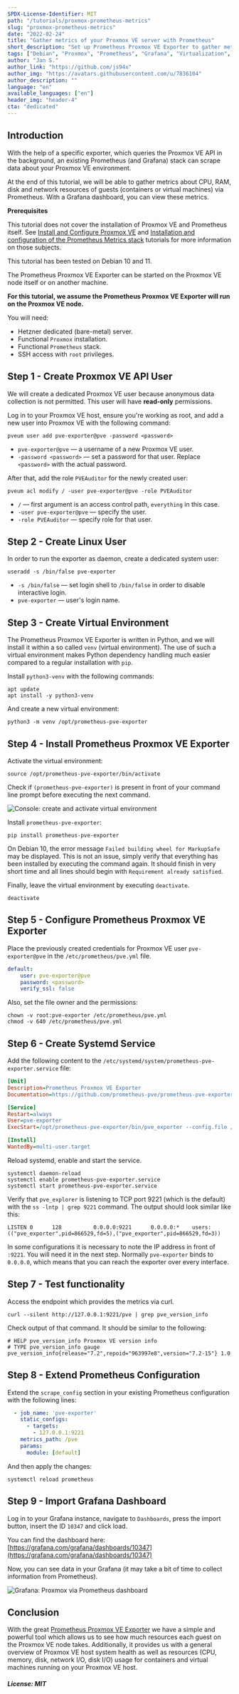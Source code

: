 ```yaml
---
SPDX-License-Identifier: MIT
path: "/tutorials/proxmox-prometheus-metrics"
slug: "proxmox-prometheus-metrics"
date: "2022-02-24"
title: "Gather metrics of your Proxmox VE server with Prometheus"
short_description: "Set up Prometheus Proxmox VE Exporter to gather metrics about resource usage on guests with your Prometheus Stack"
tags: ["Debian", "Proxmox", "Prometheus", "Grafana", "Virtualization", "Monitoring"]
author: "Jan S."
author_link: "https://github.com/js94x"
author_img: "https://avatars.githubusercontent.com/u/7836104"
author_description: ""
language: "en"
available_languages: ["en"]
header_img: "header-4"
cta: "dedicated"
---
```


## Introduction

With the help of a specific exporter, which queries the Proxmox VE API in the background, an existing Prometheus (and Grafana) stack can scrape data about your Proxmox VE environment.

At the end of this tutorial, we will be able to gather metrics about CPU, RAM, disk and network resources of guests (containers or virtual machines) via Prometheus.
With a Grafana dashboard, you can view these metrics.

**Prerequisites**

This tutorial does not cover the installation of Proxmox VE and Prometheus itself.
See [Install and Configure Proxmox VE](/tutorials/install-and-configure-proxmox_ve)
and [Installation and configuration of the Prometheus Metrics stack](/tutorials/install-and-configure-prometheus-stack) tutorials for more information on those subjects.

This tutorial has been tested on Debian 10 and 11.

The Prometheus Proxmox VE Exporter can be started on the Proxmox VE node itself or on another machine.

**For this tutorial, we assume the Prometheus Proxmox VE Exporter will run on the Proxmox VE node.**

You will need:

* Hetzner dedicated (bare-metal) server.
* Functional `Proxmox` installation.
* Functional `Prometheus` stack.
* SSH access with `root` privileges.

## Step 1 - Create Proxmox VE API User

We will create a dedicated Proxmox VE user because anonymous data collection is not permitted. This user will have **read-only** permissions.

Log in to your Proxmox VE host, ensure you're working as root, and add a new user into Proxmox VE with the following command:
```console
pveum user add pve-exporter@pve -password <password>
```

* `pve-exporter@pve` — a username of a new Proxmox VE user.
* `-password <password>` — set a password for that user. Replace `<password>` with the actual password.

After that, add the role `PVEAuditor` for the newly created user:
```console
pveum acl modify / -user pve-exporter@pve -role PVEAuditor
```

* `/` — first argument is an access control path, `everything` in this case.
* `-user pve-exporter@pve` — specify the user.
* `-role PVEAuditor` — specify role for that user.

## Step 2 - Create Linux User

In order to run the exporter as daemon, create a dedicated system user:

```console
useradd -s /bin/false pve-exporter
```

* `-s /bin/false` — set login shell to `/bin/false` in order to disable interactive login.
* `pve-exporter` — user's login name.

## Step 3 - Create Virtual Environment

The Prometheus Proxmox VE Exporter is written in Python, and we will install it within a so called `venv` (virtual environment). The use of such a virtual environment makes Python dependency handling much easier compared to a regular installation with `pip`.

Install `python3-venv` with the following commands:
```console
apt update
apt install -y python3-venv
```

And create a new virtual environment:
```console
python3 -m venv /opt/prometheus-pve-exporter
```

## Step 4 - Install Prometheus Proxmox VE Exporter

Activate the virtual environment:
```console
source /opt/prometheus-pve-exporter/bin/activate
```

Check if `(prometheus-pve-exporter)` is present in front of your command line prompt before executing the next command.

![Console: create and activate virtual environment](images/console-create-and-activate-venv.png)

Install `prometheus-pve-exporter`:
```console
pip install prometheus-pve-exporter
```

On Debian 10, the error message `Failed building wheel for MarkupSafe` may be displayed. This is not an issue, simply verify that everything has been installed by executing the command again. It should finish in very short time and all lines should begin with `Requirement already satisfied`.

Finally, leave the virtual environment by executing `deactivate`.
```console
deactivate
```

## Step 5 - Configure Prometheus Proxmox VE Exporter

Place the previously created credentials for Proxmox VE user `pve-exporter@pve` in the `/etc/prometheus/pve.yml` file.
```yaml
default:
    user: pve-exporter@pve
    password: <password>
    verify_ssl: false
```

Also, set the file owner and the permissions:
```console
chown -v root:pve-exporter /etc/prometheus/pve.yml
chmod -v 640 /etc/prometheus/pve.yml
```

## Step 6 - Create Systemd Service

Add the following content to the `/etc/systemd/system/prometheus-pve-exporter.service` file:

```ini
[Unit]
Description=Prometheus Proxmox VE Exporter
Documentation=https://github.com/prometheus-pve/prometheus-pve-exporter

[Service]
Restart=always
User=pve-exporter
ExecStart=/opt/prometheus-pve-exporter/bin/pve_exporter --config.file /etc/prometheus/pve.yml

[Install]
WantedBy=multi-user.target
```

Reload systemd, enable and start the service.

```console
systemctl daemon-reload
systemctl enable prometheus-pve-exporter.service
systemctl start prometheus-pve-exporter.service
```

Verify that `pve_explorer` is listening to TCP port 9221 (which is the default) with the `ss -lntp | grep 9221` command. The output should look similar like this:

```text
LISTEN 0      128          0.0.0.0:9221      0.0.0.0:*    users:(("pve_exporter",pid=866529,fd=5),("pve_exporter",pid=866529,fd=3))
```

In some configurations it is necessary to note the IP address in front of `:9221`. You will need it in the next step. Normally `pve-exporter` binds to `0.0.0.0`, which means that you can reach the exporter over every interface.

## Step 7 - Test functionality

Access the endpoint which provides the metrics via curl.

```console
curl --silent http://127.0.0.1:9221/pve | grep pve_version_info
```

Check output of that command.
It should be similar to the following:

```text
# HELP pve_version_info Proxmox VE version info
# TYPE pve_version_info gauge
pve_version_info{release="7.2",repoid="963997e8",version="7.2-15"} 1.0
```

## Step 8 - Extend Prometheus Configuration

Extend the `scrape_config` section in your existing Prometheus configuration with the following lines:

```yaml
  - job_name: 'pve-exporter'
    static_configs:
      - targets:
        - 127.0.0.1:9221
    metrics_path: /pve
    params:
      module: [default]
```

And then apply the changes:

```console
systemctl reload prometheus
```

## Step 9 - Import Grafana Dashboard

Log in to your Grafana instance, navigate to `Dashboards`, press the import button, insert the ID `10347` and click load.

You can find the dashboard here:
[https://grafana.com/grafana/dashboards/10347](https://grafana.com/grafana/dashboards/10347)

Now, you can see data in your Grafana (it may take a bit of time to collect information from Prometheus).

![Grafana: Proxmox via Prometheus dashboard](images/grafana-proxmox-via-prometheus-dashboard.png)

## Conclusion

With the great [Prometheus Proxmox VE Exporter](https://github.com/prometheus-pve/prometheus-pve-exporter) we have a simple and powerful tool which allows us to see how much resources each guest on the Proxmox VE node takes.
Additionally, it provides us with a general overview of Proxmox VE host system health as well as resources (CPU, memory, disk, network I/O, disk I/O) usage for containers and virtual machines running on your Proxmox VE host.

##### License: MIT

<!--

Contributor's Certificate of Origin

By making a contribution to this project, I certify that:

(a) The contribution was created in whole or in part by me and I have
    the right to submit it under the license indicated in the file; or

(b) The contribution is based upon previous work that, to the best of my
    knowledge, is covered under an appropriate license and I have the
    right under that license to submit that work with modifications,
    whether created in whole or in part by me, under the same license
    (unless I am permitted to submit under a different license), as
    indicated in the file; or

(c) The contribution was provided directly to me by some other person
    who certified (a), (b) or (c) and I have not modified it.

(d) I understand and agree that this project and the contribution are
    public and that a record of the contribution (including all personal
    information I submit with it, including my sign-off) is maintained
    indefinitely and may be redistributed consistent with this project
    or the license(s) involved.

Signed-off-by: Jan S. jan@js94x.de

-->
